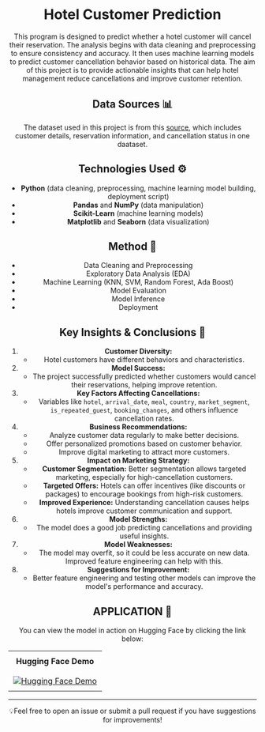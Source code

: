 <div align='center'>
    <h1><b>Hotel Customer Prediction</b></h1>
This program is designed to predict whether a hotel customer will cancel their reservation. The analysis begins with data cleaning and preprocessing to ensure consistency and accuracy. It then uses machine learning models to predict customer cancellation behavior based on historical data. The aim of this project is to provide actionable insights that can help hotel management reduce cancellations and improve customer retention.

## **Data Sources 📊**
The dataset used in this project is from this [source](https://www.kaggle.com/datasets/muhammaddawood42/hotel-booking-cancelations), which includes customer details, reservation information, and cancellation status in one daataset.

## **Technologies Used ⚙️**
- **Python** (data cleaning, preprocessing, machine learning model building, deployment script)
- **Pandas** and **NumPy** (data manipulation)
- **Scikit-Learn** (machine learning models)
- **Matplotlib** and **Seaborn** (data visualization)

## **Method 🚀**
- Data Cleaning and Preprocessing
- Exploratory Data Analysis (EDA)
- Machine Learning (KNN, SVM, Random Forest, Ada Boost)
- Model Evaluation
- Model Inference
- Deployment

## **Key Insights & Conclusions 🧠**
1. **Customer Diversity:**
   - Hotel customers have different behaviors and characteristics.
2. **Model Success:**
   - The project successfully predicted whether customers would cancel their reservations, helping improve retention.
3. **Key Factors Affecting Cancellations:**
   - Variables like `hotel`, `arrival_date`, `meal`, `country`, `market_segment`, `is_repeated_guest`, `booking_changes`, and others influence cancellation rates.
4. **Business Recommendations:**
   - Analyze customer data regularly to make better decisions.
   - Offer personalized promotions based on customer behavior.
   - Improve digital marketing to attract more customers.
5. **Impact on Marketing Strategy:**
   - **Customer Segmentation:** Better segmentation allows targeted marketing, especially for high-cancellation customers.
   - **Targeted Offers:** Hotels can offer incentives (like discounts or packages) to encourage bookings from high-risk customers.
   - **Improved Experience:** Understanding cancellation causes helps hotels improve customer communication and support.
6. **Model Strengths:**
   - The model does a good job predicting cancellations and providing useful insights.
7. **Model Weaknesses:**
   - The model may overfit, so it could be less accurate on new data. Improved feature engineering can help with this.
8. **Suggestions for Improvement:**
   - Better feature engineering and testing other models can improve the model's performance and accuracy.


## **APPLICATION 💫**
You can view the model in action on Hugging Face by clicking the link below:

<table style="width: 100%; text-align: center; border-collapse: collapse;">
    <tr>
        <th style="padding: 10px;">Hugging Face Demo</th>
    </tr>
    <tr>
        <td style="padding: 10px;">
            <a href="https://huggingface.co/spaces/srnrhnh/Hotel_Customer_Prediction">
                <img src="https://img.shields.io/badge/View-Hugging%20Face-blue" alt="Hugging Face Demo">
            </a>
        </td>
    </tr>
</table>

---
💡Feel free to open an issue or submit a pull request if you have suggestions for improvements!